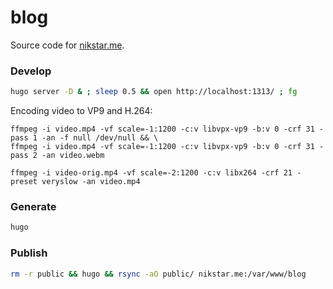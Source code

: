 # blog

Source code for [nikstar.me](https://nikstar.me).

### Develop

```bash
hugo server -D & ; sleep 0.5 && open http://localhost:1313/ ; fg
```

Encoding video to VP9 and H.264:

```
ffmpeg -i video.mp4 -vf scale=-1:1200 -c:v libvpx-vp9 -b:v 0 -crf 31 -pass 1 -an -f null /dev/null && \
ffmpeg -i video.mp4 -vf scale=-1:1200 -c:v libvpx-vp9 -b:v 0 -crf 31 -pass 2 -an video.webm

ffmpeg -i video-orig.mp4 -vf scale=-2:1200 -c:v libx264 -crf 21 -preset veryslow -an video.mp4
```

### Generate

```bash
hugo
```

### Publish

```bash
rm -r public && hugo && rsync -aO public/ nikstar.me:/var/www/blog
```

